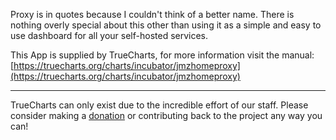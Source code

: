 Proxy is in quotes because I couldn't think of a better name. There is nothing overly special about this other than using it as a simple and easy to use dashboard for all your self-hosted services.

This App is supplied by TrueCharts, for more information visit the manual: [https://truecharts.org/charts/incubator/jmzhomeproxy](https://truecharts.org/charts/incubator/jmzhomeproxy)

---

TrueCharts can only exist due to the incredible effort of our staff.
Please consider making a [donation](https://truecharts.org/sponsor) or contributing back to the project any way you can!
